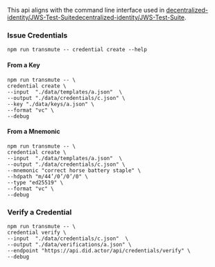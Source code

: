 This api aligns with the command line interface used in [decentralized-identity/JWS-Test-Suitedecentralized-identity/JWS-Test-Suite](https://github.com/decentralized-identity/JWS-Test-Suite).

### Issue Credentials

```
npm run transmute -- credential create --help
```

#### From a Key

```
npm run transmute -- \
credential create \
--input  "./data/templates/a.json"  \
--output "./data/credentials/c.json" \
--key "./data/keys/a.json" \
--format "vc" \
--debug
```

#### From a Mnemonic

```
npm run transmute -- \
credential create \
--input  "./data/templates/a.json"  \
--output "./data/credentials/c.json" \
--mnemonic "correct horse battery staple" \
--hdpath "m/44’/0’/0’/0" \
--type "ed25519" \
--format "vc" \
--debug
```

### Verify a Credential

```
npm run transmute -- \
credential verify \
--input  "./data/credentials/c.json"  \
--output "./data/verifications/a.json" \
--endpoint "https://api.did.actor/api/credentials/verify" \
--debug
```
